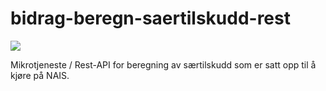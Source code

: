 # bidrag-beregn-saertilskudd-rest

![](https://github.com/navikt/bidrag-beregn-saertilskudd-rest/workflows/continuous%20integration/badge.svg)

Mikrotjeneste / Rest-API for beregning av særtilskudd som er satt opp til å kjøre på NAIS.
